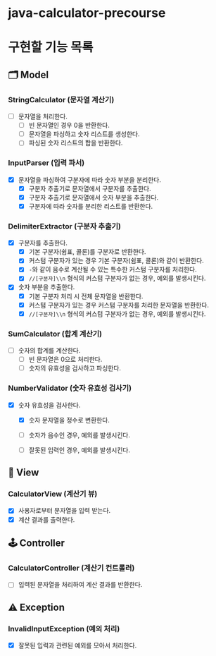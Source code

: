 # java-calculator-precourse

# 구현할 기능 목록

## 🗂️ Model

### StringCalculator (문자열 계산기)

- [ ]  문자열을 처리한다.
    - [ ]  빈 문자열인 경우 0을 반환한다.
    - [ ]  문자열을 파싱하고 숫자 리스트를 생성한다.
    - [ ]  파싱된 숫자 리스트의 합을 반환한다.

### InputParser (입력 파서)

- [x]  문자열을 파싱하여 구분자에 따라 숫자 부분을 분리한다.
    - [x]  구분자 추출기로 문자열에서 구분자를 추출한다.
    - [x]  구분자 추출기로 문자열에서 숫자 부분을 추출한다.
    - [x]  구분자에 따라 숫자를 분리한 리스트를 반환한다.

### DelimiterExtractor (구분자 추출기)

- [x]  구분자를 추출한다.
    - [x]  기본 구분자(쉼표, 콜론)를 구분자로 반환한다.
    - [x]  커스텀 구분자가 있는 경우 기본 구분자(쉼표, 콜론)와 같이 반환한다.
    - [x]  `-`와 같이 음수로 계산될 수 있는 특수한 커스텀 구분자를 처리한다.
    - [x]  `//[구분자]\\n` 형식의 커스텀 구분자가 없는 경우, 예외를 발생시킨다.
- [x]  숫자 부분을 추출한다.
    - [x]  기본 구분자 처리 시 전체 문자열을 반환한다.
    - [x]  커스텀 구분자가 있는 경우 커스텀 구분자를 처리한 문자열을 반환한다.
    - [x]  `//[구분자]\\n` 형식의 커스텀 구분자가 없는 경우, 예외를 발생시킨다.

### SumCalculator (합계 계산기)

- [ ]  숫자의 합계를 계산한다.
    - [ ]  빈 문자열은 0으로 처리한다.
    - [ ]  숫자의 유효성을 검사하고 파싱한다.

### NumberValidator (숫자 유효성 검사기)

- [x]  숫자 유효성을 검사한다.
    - [x]  숫자 문자열을 정수로 변환한다.
    - [ ]  숫자가 음수인 경우, 예외를 발생시킨다.
    - [ ]  잘못된 입력인 경우, 예외를 발생시킨다.


## 👀 View

### CalculatorView (계산기 뷰)

- [x]  사용자로부터 문자열을 입력 받는다.
- [x]  계산 결과를 출력한다.

## 🕹️ Controller

### CalculatorController (계산기 컨트롤러)

- [ ]  입력된 문자열을 처리하여 계산 결과를 반환한다.

## ⚠️ Exception

### InvalidInputException (예외 처리)

- [x]  잘못된 입력과 관련된 예외를 모아서 처리한다. 
